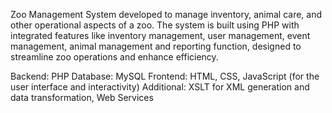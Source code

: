 Zoo Management System developed to manage inventory, animal care, and other operational aspects of a zoo. The system is built using PHP with integrated features like inventory management, user management, event management, animal management and reporting function, designed to streamline zoo operations and enhance efficiency.

Backend: PHP
Database: MySQL
Frontend: HTML, CSS, JavaScript (for the user interface and interactivity)
Additional: XSLT for XML generation and data transformation, Web Services
